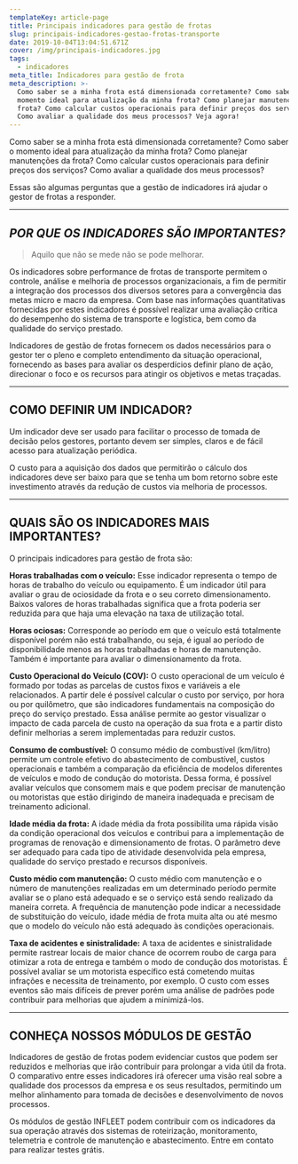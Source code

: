 ```yaml
---
templateKey: article-page
title: Principais indicadores para gestão de frotas
slug: principais-indicadores-gestao-frotas-transporte
date: 2019-10-04T13:04:51.671Z
cover: /img/principais-indicadores.jpg
tags:
  - indicadores
meta_title: Indicadores para gestão de frota
meta_description: >-
  Como saber se a minha frota está dimensionada corretamente? Como saber o
  momento ideal para atualização da minha frota? Como planejar manutenções da
  frota? Como calcular custos operacionais para definir preços dos serviços?
  Como avaliar a qualidade dos meus processos? Veja agora!
---
```

Como saber se a minha frota está dimensionada corretamente? Como saber o momento ideal para atualização da minha frota? Como planejar manutenções da frota? Como calcular custos operacionais para definir preços dos serviços? Como avaliar a qualidade dos meus processos?

Essas são algumas perguntas que a gestão de indicadores irá ajudar o gestor de frotas a responder.

- - -

## _POR QUE OS INDICADORES SÃO IMPORTANTES?_

> Aquilo que não se mede não se pode melhorar.

Os indicadores sobre performance de frotas de transporte permitem o controle, análise e melhoria de processos organizacionais, a fim de permitir a integração dos processos dos diversos setores para a convergência das metas micro e macro da empresa. Com base nas informações quantitativas fornecidas por estes indicadores é possível realizar uma avaliação crítica do desempenho do sistema de transporte e logística, bem como da qualidade do serviço prestado.

Indicadores de gestão de frotas fornecem os dados necessários para o gestor ter o pleno e completo entendimento da situação operacional, fornecendo as bases para avaliar os desperdícios definir plano de ação, direcionar o foco e os recursos para atingir os objetivos e metas traçadas.

- - -

## COMO DEFINIR UM INDICADOR?

Um indicador deve ser usado para facilitar o processo de tomada de decisão pelos gestores, portanto devem ser simples, claros e de fácil acesso para atualização periódica. 

O custo para a aquisição dos dados que permitirão o cálculo dos indicadores deve ser baixo para que se tenha um bom retorno sobre este investimento através da redução de custos via melhoria de processos.

- - -

## QUAIS SÃO OS INDICADORES MAIS IMPORTANTES?

O principais indicadores para gestão de frota são:

**Horas trabalhadas com o veículo:** Esse indicador representa o tempo de horas de trabalho do veículo ou equipamento. É  um indicador útil para avaliar o grau de ociosidade da frota e o seu correto dimensionamento. Baixos valores de horas trabalhadas significa que a frota poderia ser reduzida para que haja uma elevação na taxa de utilização total.

**Horas ociosas:** Corresponde ao período em que o veículo está totalmente disponível porém não está trabalhando, ou seja, é igual ao período de disponibilidade menos as horas trabalhadas e horas de manutenção. Também é importante para avaliar o dimensionamento da frota.

**Custo Operacional do Veículo (COV):** O custo operacional de um veículo é formado por todas as parcelas de custos fixos e variáveis a ele relacionados. A partir dele é possível calcular o custo por serviço, por hora ou por quilômetro, que são indicadores fundamentais na composição do preço do serviço prestado. Essa análise permite ao gestor visualizar o impacto de cada parcela de custo na operação da sua frota e a partir disto definir melhorias a serem implementadas para reduzir custos.

**Consumo de combustível:** O consumo médio de combustível (km/litro) permite um controle efetivo do abastecimento de combustível, custos operacionais e também a comparação da eficiência de modelos diferentes de veículos e modo de condução do motorista. Dessa forma, é possível avaliar veículos que consomem mais e que podem precisar de manutenção ou motoristas que estão dirigindo de maneira inadequada e precisam de treinamento adicional.

**Idade média da frota:**  A idade média da frota possibilita uma rápida visão da condição operacional dos veículos e contribui para a implementação de programas de renovação e dimensionamento de frotas. O parâmetro deve ser adequado para cada tipo de atividade desenvolvida pela empresa, qualidade do serviço prestado e recursos disponíveis.

**Custo médio com manutenção:** O custo médio com manutenção e o número de manutenções realizadas em um determinado período permite avaliar se o plano está adequado e se o serviço está sendo realizado da maneira correta. A frequência de manutenção pode indicar a necessidade de substituição do veículo, idade média de frota muita alta ou até mesmo que o modelo do veículo não está adequado às condições operacionais.

**Taxa de acidentes e sinistralidade:** A taxa de acidentes e sinistralidade permite rastrear locais de maior chance de ocorrem roubo de carga para otimizar a rota de entrega e também o modo de condução dos motoristas. É possível avaliar se um motorista específico está cometendo muitas infrações e necessita de treinamento, por exemplo. O custo com esses eventos são mais difíceis de prever porém uma análise de padrões pode contribuir para melhorias que ajudem a minimizá-los.

- - -

## CONHEÇA NOSSOS MÓDULOS DE GESTÃO

Indicadores de gestão de frotas podem evidenciar custos que podem ser reduzidos e melhorias que irão contribuir para prolongar a vida útil da frota. O comparativo entre esses indicadores irá oferecer uma visão real sobre a qualidade dos processos da empresa e os seus resultados, permitindo um melhor alinhamento para tomada de decisões e desenvolvimento de novos processos.

Os módulos de gestão INFLEET podem contribuir com os indicadores da sua operação através dos sistemas de roteirização, monitoramento, telemetria e controle de manutenção e abastecimento. Entre em contato para realizar testes grátis.
